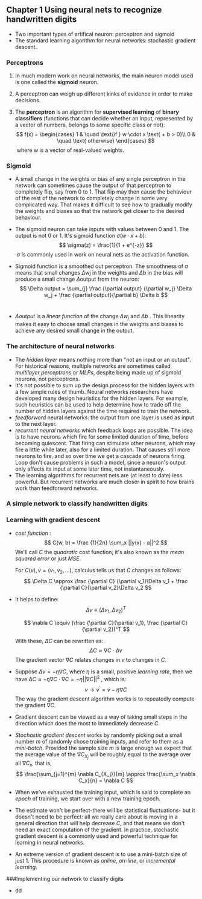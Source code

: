 ## Chapter 1 Using neural nets to recognize handwritten digits

* Two important types of artifical neuron: perceptron and sigmoid
* The standard learning algorithm for neural networks: stochastic gradient descent.

### Perceptrons

1. In much modern work on neural networks, the main neuron model used is one called the __sigmoid__ neuron.

2. A perceptron can weigh up different kinks of evidence in order to make decisions.

3. The **perceptron** is an algorithm for **supervised learning** of **binary classifiers** (functions that can decide whether an input, represented by a vector of numbers, belongs to some specific class or not):
   $$
   f(x) =
     \begin{cases}
       1       & \quad \text{if } w \cdot x \text{ + b > 0}\\
       0  	   & \quad  \text{ otherwise}
     \end{cases}
   $$
   ​						where w is a vector of real-valued weights.

### Sigmoid

* A small change in the weights or bias of any single perceptron in the network can sometimes cause the output of that perceptron to completely flip, say from 0 to 1. That flip may then cause the behaviour of the rest of the network to completely change in some very complicated way. That makes it difficult to see how to gradually modify the weights and biases so that the network get closer to the desired behaviour.

* The sigmoid neuron can take inputs with values between 0 and 1. The output is not 0 or 1. It's sigmoid function  $\sigma(w \cdot x + b)$:
  $$
  \sigma(z) = \frac{1}{1 + e^{-z}}
  $$
  ​	$\sigma$ is commonly used in work on neural nets as the activation function.

* Sigmoid function is a smoothed out perceptron. The smoothness of σ means that small changes $\Delta$wj in the weights and $\Delta$b in the bias will produce a small change $\Delta$output from the neuron:
  $$
  \Delta output = \sum_{j} \frac {\partial output} {\partial w_j} \Delta w_j +  \frac {\partial output}{\partial b} \Delta b
  $$
  ​

* $\Delta output$ is a _linear function_ of the change $\Delta w_j$  and $\Delta b$ . This linearity makes it easy to choose small changes in the weights and biases to achieve any desired small change in the output.


### The architecture of neural networks

* The _hidden layer_ means nothing more than "not an input or an output". For historical reasons, multiple networks are sometimes called _multilayer perceptrons_ or _MLPs_, despite being made up of sigmoid neurons, not perceptrons.
* It's not possible to sum up the design process for the hidden layers with a few simple rules of thumb. Neural networks researchers have developed many design heuristics for the hidden layers. For example, such heuristics can be used to help determine how to trade off the number of hidden layers against the time required to train the network.
* _feedforword_ neural networks: the output from one layer is used as input to the next layer.
* _recurrent neural networks_ which feedback loops are possible. The idea is to have neurons which fire for some limited duration of time, before becoming quiescent. That firing can stimulate other neurons, which may fire a little while later, also for a limited duration. That causes still more neurons to fire, and so over time we get a cascade of neurons firing. Loop don't cause problems in such a model, since a neuron's output only affects its input at some later time, not instantaneously.
* The learning algorithms for recurrent nets are (at least to date) less powerful. But recurrent networks are much closer in spirit to how brains work than feedforward networks.

### A simple network to classify handwritten digits

### Learning with gradient descent

* _cost function_ :
  $$
  C(w, b) = \frac {1}{2n} \sum_x ||y(x) - a||^2
  $$
  We'll call $C$ the _quadratic_ cost function; it's also known as the _mean squared error_ or just *MSE*.

  For $C(v), v=(v_1, v_2,...)$,  calculus tells us that $C$ changes as follows:
  $$
  \Delta C \approx \frac {\partial C} {\partial v_1}\Delta v_1 + \frac {\partial C}{\partial v_2}\Delta v_2
  $$

* It helps to define:
  $$
  \Delta v \equiv (\Delta v_1,  \Delta v_2)^T
  $$

  $$
  \nabla C \equiv (\frac {\partial C}{\partial v_1}, \frac {\partial C}{\partial v_2})^T
  $$

  With these, $\Delta C$  can be rewritten as:
  $$
  \Delta C \approx \nabla C \cdot \Delta v
  $$
  The gradient vector $\nabla C$ relates changes in $v$ to changes in $C$.

* Suppose $\Delta v = -\eta \nabla C$, where $\eta$ is a small, positive *learning rate*, then we have $\Delta C \approx -\eta\nabla C \cdot \nabla C = -\eta ||\nabla C||^2$ ,  which is:
  $$
  v \to v^{\prime} = v - \eta \nabla C
  $$
  The way the gradient descent algorithm works is to repeatedly compute the gradient $\nabla C$.

* Gradient descent can be viewed as a way of taking small steps in the direction which does the most to immediately decrease $C$.

* _Stochastic gradient descent_ works by randomly picking out a small number $m$ of randomly chose training inputs, and refer to them as a _mini-batch_. Provided the sample size $m$ is large enough we expect that the average value of the $\nabla C_{X_j}$ will be roughly equal to the average over all $\nabla C_x$, that is, 
  $$
  \frac{\sum_{j=1}^{m} \nabla C_{X_j}}{m} \approx \frac{\sum_x \nabla C_x}{n} = \nabla C
  $$

* When we've exhausted the training input, which is  said to complete an _epoch_ of training, we start over with a new training epoch.

* The estimate won't be perfect-there will be statistical fluctuations- but it doesn't need to be perfect: all we really care about is moving in a general direction that will help decrease $C$, and that means we don't need an exact computation of the gradient. In practice, stochastic gradient descent is a commonly used and powerful technique for learning in neural networks.

* An extreme version of gradient descent is to use a mini-batch size of just 1. This procedure is known as _online_, _on-line_, or _incremental learning_.

###Implementing our network to classify digits

* dd


